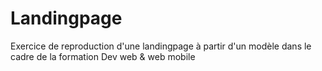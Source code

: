 # Landingpage

Exercice de reproduction d'une landingpage à partir d'un modèle dans le cadre de la formation Dev web & web mobile
